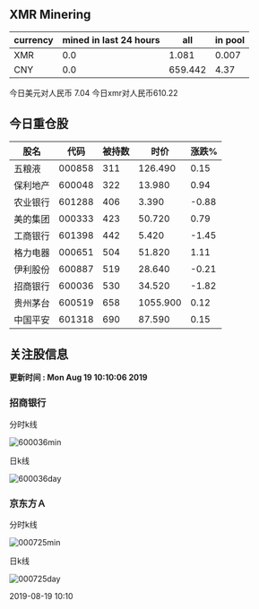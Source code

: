 ## XMR Minering

|currency|mined in last 24 hours|all|in pool|
|---|---|---|---|
|XMR|0.0|1.081|0.007|
|CNY|0.0|659.442|4.37|

今日美元对人民币 7.04	今日xmr对人民币610.22


## 今日重仓股 

|股名|代码|被持数|时价|涨跌%|
|---|---|---|---|---|
|五粮液|000858|311|126.490|0.15|
|保利地产|600048|322|13.980|0.94|
|农业银行|601288|406|3.390|-0.88|
|美的集团|000333|423|50.720|0.79|
|工商银行|601398|442|5.420|-1.45|
|格力电器|000651|504|51.820|1.11|
|伊利股份|600887|519|28.640|-0.21|
|招商银行|600036|530|34.520|-1.82|
|贵州茅台|600519|658|1055.900|0.12|
|中国平安|601318|690|87.590|0.15|

## 关注股信息
**更新时间 : Mon Aug 19 10:10:06 2019**
### 招商银行 
分时k线

![600036min](http://image.sinajs.cn/newchart/min/n/sh600036.gif)

日k线

![600036day](http://image.sinajs.cn/newchart/daily/n/sh600036.gif)

### 京东方Ａ 
分时k线

![000725min](http://image.sinajs.cn/newchart/min/n/sz000725.gif)

日k线

![000725day](http://image.sinajs.cn/newchart/daily/n/sz000725.gif)

2019-08-19 10:10